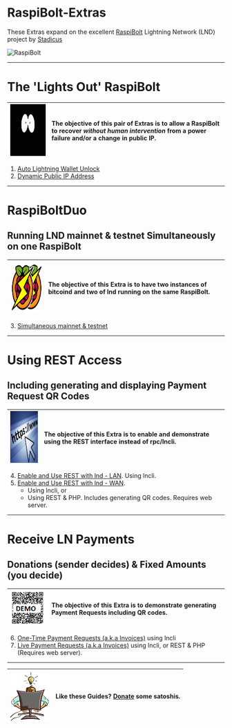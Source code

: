 # RaspiBolt-Extras

These Extras expand on the excellent [RaspiBolt](https://github.com/Stadicus/guides/blob/master/raspibolt/README.md) Lightning Network (LND) project by [Stadicus](https://github.com/Stadicus/)

![RaspiBolt](https://github.com/Stadicus/guides/raw/master/raspibolt/images/00_raspibolt_banner_440.png)

---

# The 'Lights Out' RaspiBolt

|<img src="images/lightsoff.gif" alt="Lights Off" height="120" width="240">|The objective of this pair of Extras is to allow a RaspiBolt to recover *without human intervention* from a power failure and/or a change in public IP.|
|---|:--|

1. [Auto Lightning Wallet Unlock](RB_extra_unlock_PK.md)
1. [Dynamic Public IP Address](RB_extra_02.md)

---

# RaspiBoltDuo
## Running LND mainnet & testnet Simultaneously on one RaspiBolt

|<img src="images/RaspiBoltDuo.png" alt="Simultaneous mainnet & testnet" height="120" width="150">|The objective of this Extra is to have two instances of bitcoind and two of lnd running on the same RaspiBolt.|
|---|:--|

3. [Simultaneous mainnet & testnet](RB_extra_03.md)

---

# Using REST Access #
## Including generating and displaying Payment Request QR Codes ##
|<img src="images/RBE_REST.jpg" alt="REST" width="120" height="120">|The objective of this Extra is to enable and demonstrate using the REST interface instead of rpc/lncli.|
|---|:--|

4. [Enable and Use REST with lnd - LAN](RBE_REST.md). Using lncli.
5. [Enable and Use REST with lnd - WAN](RBE_REST_WAN.md). 
   * Using lncli, or 
   * Using REST & PHP. Includes generating QR codes. Requires web server.

---

# Receive LN Payments
## Donations (sender decides) & Fixed Amounts (you decide)
|![QR Demo](images/RBE-QR_demo.png)|The objective of this Extra is to demonstrate generating Payment Requests including QR codes.|
|---|:--|
6. [One-Time Payment Requests (a.k.a Invoices)](RB_extra_04.md) using lncli
7. [Live Payment Requests (a.k.a Invoices)](RB_extra_05.md) using lncli, or REST & PHP (Requires web server).

---

|![Busy Programmer](images/RaspiBoltBusy.jpg)|Like these Guides? [Donate](RBE_donation.md) some satoshis.|
|--|--|

